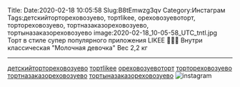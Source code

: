 Title:
Date:2020-02-18 10:05:58
Slug:B8tEmwzg3qv
Category:Инстаграм
Tags:детскийтортореховозуево, тортlikee, ореховозуевоторт, тортореховозуево, тортназаказореховозуево, тортыназаказореховозуево
image:2020-02-18_10-05-58_UTC_tntl.jpg
Торт в стиле супер популярного приложения  LIKEE 💜🧡💛
Внутри классическая "Молочная девочка"
Вес 2,2 кг 
___________________________
[детскийтортореховозуево]({tag}детскийтортореховозуево) [тортlikee]({tag}тортlikee) [ореховозуевоторт]({tag}ореховозуевоторт) [тортореховозуево]({tag}тортореховозуево) [тортназаказореховозуево]({tag}тортназаказореховозуево) [тортыназаказореховозуево]({tag}тортыназаказореховозуево)
![instagram]({attach}images/2020-02-18_10-05-58_UTC.jpg)
